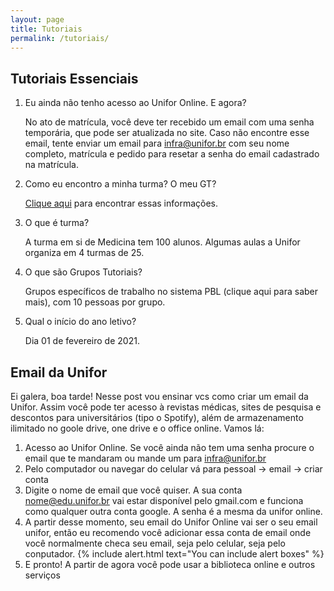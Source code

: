 ```yaml
---
layout: page
title: Tutoriais
permalink: /tutoriais/
---
```

## Tutoriais Essenciais

 1. Eu ainda não tenho acesso ao Unifor Online. E agora?  

	No ato de matrícula, você deve ter recebido um email com uma senha temporária, que pode ser atualizada no site. Caso não encontre esse email, tente enviar um email para [infra@unifor.br](mailto:infra@unifor.br) com seu nome completo, matrícula e pedido para resetar a senha do email cadastrado na matrícula.
 2. Como eu encontro a minha turma? O meu GT?  

	 [Clique aqui](https://raw.githubusercontent.com/t30unifor/t30/master/turmas.pdf) para encontrar essas informações.
 3. O que é turma?  

	A turma em si de Medicina tem 100 alunos. Algumas aulas a Unifor organiza em 4 turmas de 25.
 4. O que são Grupos Tutoriais?  

	 Grupos específicos de trabalho no sistema PBL (clique aqui para saber mais), com 10 pessoas por grupo. 
 5. Qual o início do ano letivo?  
	
	 Dia 01 de fevereiro de 2021.

## Email da Unifor

Ei galera, boa tarde! Nesse post vou ensinar vcs como criar um email da Unifor. Assim você pode ter acesso à revistas médicas, sites de pesquisa e descontos para universitários (tipo o Spotify), além de armazenamento ilimitado no goole drive, one drive e o office online.
Vamos lá:
1. Acesso ao Unifor Online. Se você ainda não tem uma senha procure o email que te mandaram ou mande um para infra@unifor.br
2. Pelo computador ou navegar do celular vá para pessoal -> email -> criar conta
3. Digite o nome de email que você quiser. A sua conta nome@edu.unifor.br vai estar disponível pelo gmail.com e funciona como qualquer outra conta google. A senha é a mesma da unifor online.
4. A partir desse momento, seu email do Unifor Online vai ser o seu email unifor, então eu recomendo você adicionar essa conta de email onde você normalmente checa seu email, seja pelo celular, seja pelo conputador.
{% include alert.html text="You can include alert boxes" %}
6. E pronto! A partir de agora você pode usar a biblioteca online e outros serviços
<!--stackedit_data:
eyJoaXN0b3J5IjpbLTMyMDIxOTI2NSw4NzAwMTU3NTYsLTQyNT
E1Nzc4MCwtMjA0ODQ2NjEyNl19
-->